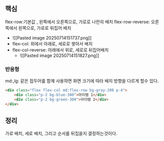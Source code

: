 ## 핵심
flex-row:기본값 , 왼쪽에서 오른쪽으로, 가로로 나란히 배치
flex-row-reverse: 오른쪽에서 왼쪽으로, 가로로 뒤집어 배치
- ![[Pasted image 20250714151737.png]]
- flex-col: 위에서 아래로, 세로로 쌓아서 배치
- flex-col-reverse: 아래에서 위로, 세로로 뒤집어배치
	- ![[Pasted image 20250714151827.png]]

### **반응형**
md:,lg: 같은 접두어를 함께 사용하면 화면 크기에 따라 배치 방향을 다르게 할수 있다.
```HTML
<div class="flex flex-col md:flex-row bg-gray-200 p-4">
    <div class="p-2 bg-blue-300">아이템 1</div>
    <div class="p-2 bg-green-300">아이템 2</div>
</div>
```

## 정리
가로 배치, 세로 배치, 그리고 순서를 뒤집을지 결정하는것이다.

